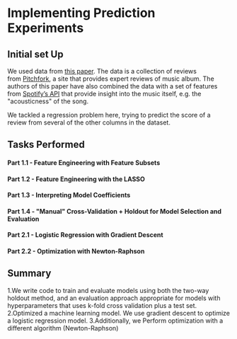 # **Implementing Prediction Experiments**

## Initial set Up

We used data from [this paper](https://ojs.aaai.org/index.php/ICWSM/article/view/7355). The data is a collection of reviews from [Pitchfork](https://pitchfork.com/), a site that provides expert reviews of music album. The authors of this paper have also combined the data with a set of features from [Spotify’s API](https://developer.spotify.com/documentation/web-api/) that provide insight into the music itself, e.g. the "acousticness" of the song. 

We tackled a regression problem here, trying to predict the score of a review from several of the other columns in the dataset.

## Tasks Performed
#### Part 1.1 - Feature Engineering with Feature Subsets
#### Part 1.2 - Feature Engineering with the LASSO
#### Part 1.3 - Interpreting Model Coefficients
#### Part 1.4 - "Manual" Cross-Validation + Holdout for Model Selection and Evaluation
#### Part 2.1 - Logistic Regression with Gradient Descent
#### Part 2.2 - Optimization with Newton-Raphson

## Summary 

1.We write code to train and evaluate models using both the two-way holdout method, and an evaluation approach appropriate for models with hyperparameters that uses k-fold cross validation plus a test set.
2.Optimized a machine learning model. We use gradient descent to optimize a logistic regression model.
3.Additionally, we Perform optimization with a different algorithm (Newton-Raphson)

